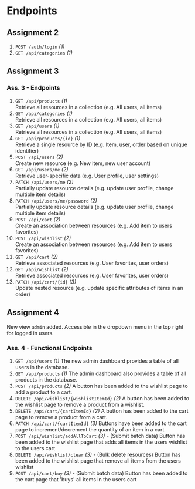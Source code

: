 # Endpoints

## Assignment 2

1. `POST /auth/login` *(1)*
2. `GET /api/categories` *(1)*

## Assignment 3

### Ass. 3 - Endpoints

1. `GET /api/products` *(1)*  
    Retrieve all resources in a collection (e.g. All users, all items)
2. `GET /api/categories` *(1)*  
    Retrieve all resources in a collection (e.g. All users, all items)
3. `GET /api/users` *(1)*  
    Retrieve all resources in a collection (e.g. All users, all items)
4. `GET /api/products/{id}` *(1)*  
    Retrieve a single resource by ID (e.g. Item, user, order based on unique identifier)
5. `POST /api/users` *(2)*  
    Create new resource (e.g. New item, new user account)
6. `GET /api/users/me` *(2)*  
    Retrieve user-specific data (e.g. User profile, user settings)
7. `PATCH /api/users/me` *(2)*  
    Partially update resource details (e.g. update user profile, change multiple item details)
8. `PATCH /api/users/me/password` *(2)*  
    Partially update resource details (e.g. update user profile, change multiple item details)
9. `POST /api/cart` *(2)*  
    Create an association between resources (e.g. Add item to users favorites)
10. `POST /api/wishlist` *(2)*  
    Create an association between resources (e.g. Add item to users favorites)
11. `GET /api/cart` *(2)*  
    Retrieve associated resources (e.g. User favorites, user orders)
12. `GET /api/wishlist` *(2)*  
    Retrieve associated resources (e.g. User favorites, user orders)
13. `PATCH /api/cart/{id}` *(3)*  
    Update nested resource (e.g. update specific attributes of items in an order)

## Assignment 4

New view `admin` added. Accessible in the dropdown menu in the top right for logged in users.

### Ass. 4 - Functional Endpoints

1. `GET /api/users` *(1)*
    The new admin dashboard provides a table of all users in the database.
2. `GET /api/products` *(1)*
    The admin dashboard also provides a table of all products in the database.
3. `POST /api/products` *(2)*
    A button has been added to the wishlist page to add a product to a cart.
4. `DELETE /api/wishlist/{wishlistItemId}` *(2)*
    A button has been added to the wishlist page to remove a product from a wishlist.
5. `DELETE /api/cart/{cartItemId}` *(2)*
    A button has been added to the cart page to remove a product from a cart.
6. `PATCH /api/cart/{cartItemId}` *(3)*
    Buttons have been added to the cart page to increment/decrement the quantity of an item in a cart
7. `POST /api/wishlist/addAllToCart` *(3)* - (Submit batch data)
    Button has been added to the wishlist page that adds all items in the users wishlist to the users cart
8. `DELETE /api/wishlist/clear` *(3)* - (Bulk delete resources)
    Button has been added to the wishlist page that remove all items from the users wishlist
9. `POST /api/cart/buy` *(3)* - (Submit batch data)
    Button has been added to the cart page that 'buys' all items in the users cart
